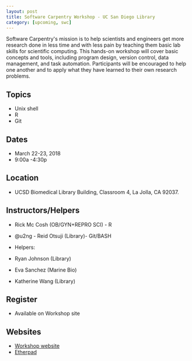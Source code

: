 ```yaml
---
layout: post
title: Software Carpentry Workshop - UC San Diego Library
category: [upcoming, swc]
---
```


Software Carpentry's mission is to help scientists and engineers get more research done in less time and with less pain by teaching them basic lab skills for scientific computing. This hands-on workshop will cover basic concepts and tools, including program design, version control, data management, and task automation. Participants will be encouraged to help one another and to apply what they have learned to their own research problems.

## Topics

* Unix shell
* R
* Git

## Dates

* March 22-23, 2018
* 9:00a -4:30p

## Location

* UCSD Biomedical Library Building, Classroom 4, La Jolla, CA 92037.


## Instructors/Helpers

* Rick Mc Cosh (OB/GYN+REPRO SCI) - R
* @u2ng - Reid Otsuji (Library)- Git/BASH

* Helpers:
* Ryan Johnson (Library)
* Eva Sanchez (Marine Bio)
* Katherine Wang (Library)



## Register

* Available on Workshop site 

## Websites

* [Workshop website](https://ucsdlib.github.io/2018-05-22-UCSD/)
* [Etherpad](http://pad.software-carpentry.org/2018-05-ucsdswc)
